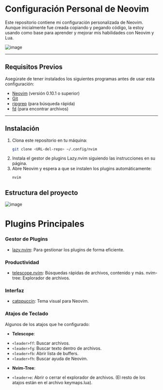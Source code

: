 # Configuración Personal de Neovim

Este repositorio contiene mi configuración personalizada de Neovim. Aunque inicialmente fue creada copiando y pegando código, la estoy usando como base para aprender y mejorar mis habilidades con Neovim y Lua.

![image](https://github.com/user-attachments/assets/4d4deaf4-242c-4fc1-9d17-a37a7eb2abaf)

---

## Requisitos Previos

Asegúrate de tener instalados los siguientes programas antes de usar esta configuración:

- [Neovim](https://neovim.io/) (versión 0.10.1 o superior)
- [Git](https://git-scm.com/)
- [ripgrep](https://github.com/BurntSushi/ripgrep) (para búsqueda rápida)
- [fd](https://github.com/sharkdp/fd) (para encontrar archivos)

---

## Instalación

1. Clona este repositorio en tu máquina:
   ```bash
   git clone <URL-del-repo> ~/.config/nvim
2. Instala el gestor de plugins Lazy.nvim siguiendo las instrucciones en su página.
3. Abre Neovim y espera a que se instalen los plugins automáticamente:
    ```bash
    nvim

## Estructura del proyecto

![image](https://github.com/user-attachments/assets/28871a8b-a858-4747-a0b0-1125e6ab4cf1)


# Plugins Principales

### Gestor de Plugins
- [lazy.nvim](https://github.com/folke/lazy.nvim): Para gestionar los plugins de forma eficiente.
  
### Productividad
- [telescope.nvim](https://github.com/nvim-telescope/telescope.nvim): Búsquedas rápidas de archivos, contenido y más.
    nvim-tree: Explorador de archivos.

### Interfaz
- [catppuccin](https://github.com/catppuccin/nvim): Tema visual para Neovim.

### Atajos de Teclado

Algunos de los atajos que he configurado:

* **Telescope**:

- `<leader>ff`: Buscar archivos.
- `<leader>fg`: Buscar texto dentro de archivos.
- `<leader>fb`: Abrir lista de buffers.
- `<leader>fh`: Buscar ayuda de Neovim.

* **Nvim-Tree**:

- `<leader>e`: Abrir o cerrar el explorador de archivos.
(El resto de los atajos están en el archivo keymaps.lua).


